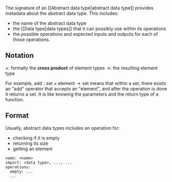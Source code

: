 The signature of an [[Abstract data type|abstract data type]] provides metadata about the abstract data type. This includes:
- the name of the abstract data type
- the [[Data type|data types]] that it can possibly use within its operations
- the possible operations and expected inputs and outputs for each of those operations. 
## Notation
$\times$: formally the **cross product** of element types
$\to$: the resulting element type

For example, $\text{add}:\text{set}\times\text{element}\to\text{set}$ means that within a set, there exists an "add" operator that accepts an "element", and after the operation is done it returns a set. It is like knowing the parameters and the return type of a function.
## Format
Usually, abstract data types includes an operation for:
- checking if it is empty
- returning its size
- getting an element

```
name: <name>
import: <data type>, ..., ...
operations:
  empty: ...
  ...
```
